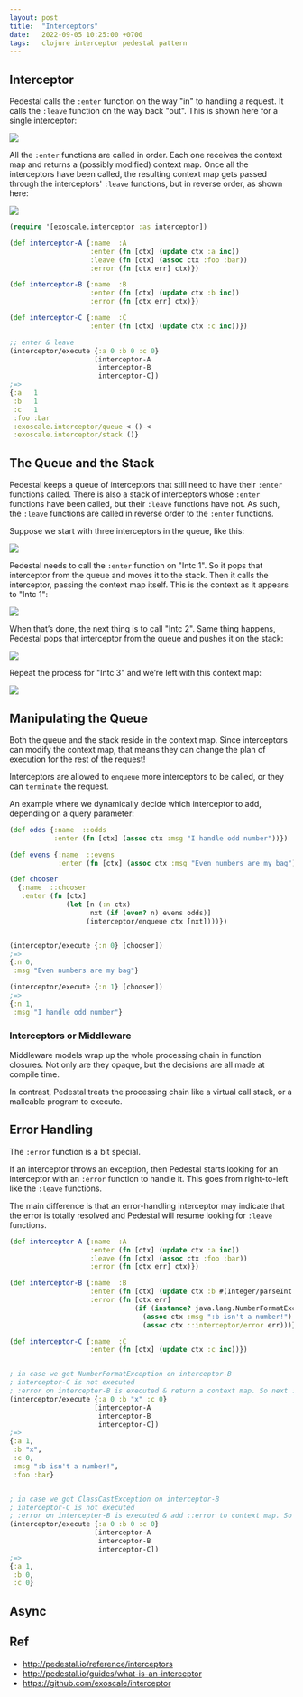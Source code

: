 ```yaml
---
layout: post
title:  "Interceptors"
date:   2022-09-05 10:25:00 +0700
tags:   clojure interceptor pedestal pattern
---
```


## Interceptor

Pedestal calls the `:enter` function on the way "in" to handling a request.
It calls the `:leave` function on the way back "out".
This is shown here for a single interceptor:

![](http://pedestal.io/images/guides/interceptors.png)

All the `:enter` functions are called in order.
Each one receives the context map and returns a (possibly modified) context map.
Once all the interceptors have been called, the resulting context map gets passed through the interceptors' `:leave` functions, but in reverse order, as shown here:

![](http://pedestal.io/images/guides/interceptor-stack.png)

```clojure
(require '[exoscale.interceptor :as interceptor])

(def interceptor-A {:name  :A
                    :enter (fn [ctx] (update ctx :a inc))
                    :leave (fn [ctx] (assoc ctx :foo :bar))
                    :error (fn [ctx err] ctx)})

(def interceptor-B {:name  :B
                    :enter (fn [ctx] (update ctx :b inc))
                    :error (fn [ctx err] ctx)})

(def interceptor-C {:name  :C
                    :enter (fn [ctx] (update ctx :c inc))})

;; enter & leave
(interceptor/execute {:a 0 :b 0 :c 0}
                     [interceptor-A
                      interceptor-B
                      interceptor-C])
;=>
{:a   1
 :b   1
 :c   1
 :foo :bar
 :exoscale.interceptor/queue <-()-<
 :exoscale.interceptor/stack ()}
```

## The Queue and the Stack

Pedestal keeps a queue of interceptors that still need to have their `:enter` functions called.
There is also a stack of interceptors whose `:enter` functions have been called, but their `:leave` functions have not.
As such, the `:leave` functions are called in reverse order to the `:enter` functions.

Suppose we start with three interceptors in the queue, like this:

![](http://pedestal.io/images/guides/what-is-an-interceptor/interceptor-queue-and-stack-in-context-1.png)

Pedestal needs to call the `:enter` function on "Intc 1".
So it pops that interceptor from the queue and moves it to the stack.
Then it calls the interceptor, passing the context map itself.
This is the context as it appears to "Intc 1":

![](http://pedestal.io/images/guides/what-is-an-interceptor/interceptor-queue-and-stack-in-context-2.png)

When that’s done, the next thing is to call "Intc 2".
Same thing happens, Pedestal pops that interceptor from the queue and pushes it on the stack:

![](http://pedestal.io/images/guides/what-is-an-interceptor/interceptor-queue-and-stack-in-context-3.png)

Repeat the process for "Intc 3" and we’re left with this context map:

![](http://pedestal.io/images/guides/what-is-an-interceptor/interceptor-queue-and-stack-in-context-4.png)


## Manipulating the Queue

Both the queue and the stack reside in the context map.
Since interceptors can modify the context map, that means they can change the plan of execution for the rest of the request!

Interceptors are allowed to `enqueue` more interceptors to be called, or they can `terminate` the request.

An example where we dynamically decide which interceptor to add, depending on a query parameter:

```clojure
(def odds {:name  ::odds
           :enter (fn [ctx] (assoc ctx :msg "I handle odd number"))})

(def evens {:name  ::evens
            :enter (fn [ctx] (assoc ctx :msg "Even numbers are my bag"))})

(def chooser
  {:name  ::chooser
   :enter (fn [ctx]
              (let [n (:n ctx)
                    nxt (if (even? n) evens odds)]
                   (interceptor/enqueue ctx [nxt])))})


(interceptor/execute {:n 0} [chooser])
;=>
{:n 0,
 :msg "Even numbers are my bag"}

(interceptor/execute {:n 1} [chooser])
;=>
{:n 1,
 :msg "I handle odd number"}
```

### Interceptors or Middleware

Middleware models wrap up the whole processing chain in function closures.
Not only are they opaque, but the decisions are all made at compile time.

In contrast, Pedestal treats the processing chain like a virtual call stack, or a malleable program to execute.


## Error Handling

The `:error` function is a bit special.

If an interceptor throws an exception, then Pedestal starts looking for an interceptor with an `:error` function to handle it.
This goes from right-to-left like the `:leave` functions.

The main difference is that an error-handling interceptor may indicate that the error is totally resolved and Pedestal will resume looking for `:leave` functions.

```clojure
(def interceptor-A {:name  :A
                    :enter (fn [ctx] (update ctx :a inc))
                    :leave (fn [ctx] (assoc ctx :foo :bar))
                    :error (fn [ctx err] ctx)})

(def interceptor-B {:name  :B
                    :enter (fn [ctx] (update ctx :b #(Integer/parseInt %)))
                    :error (fn [ctx err]
                               (if (instance? java.lang.NumberFormatException err)
                                 (assoc ctx :msg ":b isn't a number!")
                                 (assoc ctx ::interceptor/error err)))})

(def interceptor-C {:name  :C
                    :enter (fn [ctx] (update ctx :c inc))})


; in case we got NumberFormatException on interceptor-B
; interceptor-C is not executed
; :error on intercepter-B is executed & return a context map. So next :leave on interceptor-A is call.
(interceptor/execute {:a 0 :b "x" :c 0}
                     [interceptor-A
                      interceptor-B
                      interceptor-C])
;=>
{:a 1,
 :b "x",
 :c 0,
 :msg ":b isn't a number!",
 :foo :bar}


; in case we got ClassCastException on interceptor-B
; interceptor-C is not executed
; :error on intercepter-B is executed & add ::error to context map. So next :error on interceptor-A is call instead of :leave
(interceptor/execute {:a 0 :b 0 :c 0}
                     [interceptor-A
                      interceptor-B
                      interceptor-C])
;=>
{:a 1,
 :b 0,
 :c 0}
```


## Async


## Ref 

- http://pedestal.io/reference/interceptors
- http://pedestal.io/guides/what-is-an-interceptor
- https://github.com/exoscale/interceptor